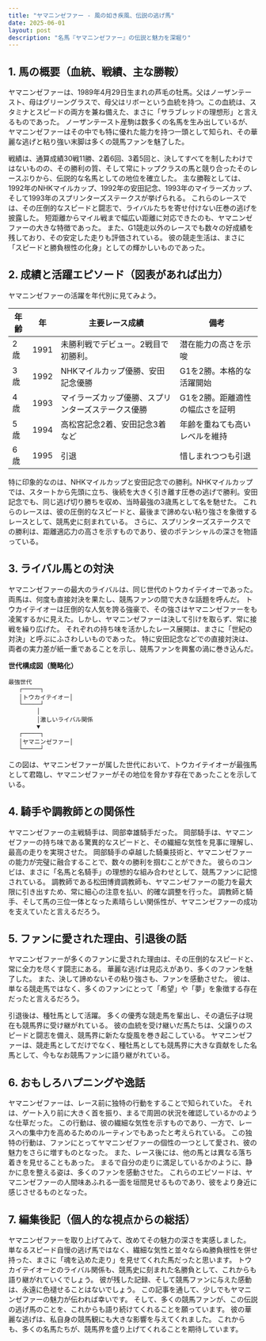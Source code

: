 ```yaml
---
title: "ヤマニンゼファー - 風の如き疾風、伝説の逃げ馬"
date: 2025-06-01
layout: post
description: "名馬『ヤマニンゼファー』の伝説と魅力を深堀り"
---
```


## 1. 馬の概要（血統、戦績、主な勝鞍）

ヤマニンゼファーは、1989年4月29日生まれの芦毛の牡馬。父はノーザンテースト、母はグリーングラスで、母父はリボーという血統を持つ。この血統は、スタミナとスピードの両方を兼ね備えた、まさに「サラブレッドの理想形」と言えるものであった。  ノーザンテースト産駒は数多くの名馬を生み出しているが、ヤマニンゼファーはその中でも特に優れた能力を持つ一頭として知られ、その華麗な逃げと粘り強い末脚は多くの競馬ファンを魅了した。

戦績は、通算成績30戦11勝、2着6回、3着5回と、決してすべてを制したわけではないものの、その勝利の質、そして常にトップクラスの馬と競り合ったそのレースぶりから、伝説的な名馬としての地位を確立した。  主な勝鞍としては、1992年のNHKマイルカップ、1992年の安田記念、1993年のマイラーズカップ、そして1993年のスプリンターズステークスが挙げられる。  これらのレースでは、その圧倒的なスピードと闘志で、ライバルたちを寄せ付けない圧巻の逃げを披露した。  短距離からマイル戦まで幅広い距離に対応できたのも、ヤマニンゼファーの大きな特徴であった。  また、G1競走以外のレースでも数々の好成績を残しており、その安定した走りも評価されている。  彼の競走生活は、まさに「スピードと勝負根性の化身」としての輝かしいものであった。


## 2. 成績と活躍エピソード（図表があれば出力）

ヤマニンゼファーの活躍を年代別に見てみよう。


| 年齢 | 年  | 主要レース成績 | 備考 |
|---|---|---|---|
| 2歳 | 1991 |  未勝利戦でデビュー。2戦目で初勝利。 |  潜在能力の高さを示唆 |
| 3歳 | 1992 |  NHKマイルカップ優勝、安田記念優勝 |  G1を2勝。本格的な活躍開始 |
| 4歳 | 1993 | マイラーズカップ優勝、スプリンターズステークス優勝 |  G1を2勝。距離適性の幅広さを証明 |
| 5歳 | 1994 |  高松宮記念2着、安田記念3着など |  年齢を重ねても高いレベルを維持 |
| 6歳 | 1995 |  引退 |  惜しまれつつも引退 |


特に印象的なのは、NHKマイルカップと安田記念での勝利。NHKマイルカップでは、スタートから先頭に立ち、後続を大きく引き離す圧巻の逃げで勝利。安田記念でも、同じ逃げ切り勝ちを収め、当時最強の3歳馬として名を馳せた。  これらのレースは、彼の圧倒的なスピードと、最後まで諦めない粘り強さを象徴するレースとして、競馬史に刻まれている。  さらに、スプリンターズステークスでの勝利は、距離適応力の高さを示すものであり、彼のポテンシャルの深さを物語っている。


## 3. ライバル馬との対決

ヤマニンゼファーの最大のライバルは、同じ世代のトウカイテイオーであった。  両馬は、何度も直接対決を果たし、競馬ファンの間で大きな話題を呼んだ。  トウカイテイオーは圧倒的な人気を誇る強豪で、その強さはヤマニンゼファーをも凌駕するかに見えた。しかし、ヤマニンゼファーは決して引けを取らず、常に接戦を繰り広げた。  それぞれの持ち味を活かしたレース展開は、まさに「世紀の対決」と呼ぶにふさわしいものであった。  特に安田記念などでの直接対決は、両者の実力差が紙一重であることを示し、競馬ファンを興奮の渦に巻き込んだ。


**世代構成図（簡略化）**

```
最強世代
   ┌─────┐
   │トウカイテイオー│
   └─────┘
        │
        │激しいライバル関係
        ▼
   ┌─────┐
   │ヤマニンゼファー│
   └─────┘
```

この図は、ヤマニンゼファーが属した世代において、トウカイテイオーが最強馬として君臨し、ヤマニンゼファーがその地位を脅かす存在であったことを示している。


## 4. 騎手や調教師との関係性

ヤマニンゼファーの主戦騎手は、岡部幸雄騎手だった。  岡部騎手は、ヤマニンゼファーの持ち味である驚異的なスピードと、その繊細な気性を見事に理解し、最高の走りを実現させた。  岡部騎手の卓越した騎乗技術と、ヤマニンゼファーの能力が完璧に融合することで、数々の勝利を掴むことができた。  彼らのコンビは、まさに「名馬と名騎手」の理想的な組み合わせとして、競馬ファンに記憶されている。  調教師である松田博資調教師も、ヤマニンゼファーの能力を最大限に引き出すため、常に細心の注意を払い、的確な調整を行った。  調教師と騎手、そして馬の三位一体となった素晴らしい関係性が、ヤマニンゼファーの成功を支えていたと言えるだろう。


## 5. ファンに愛された理由、引退後の話

ヤマニンゼファーが多くのファンに愛された理由は、その圧倒的なスピードと、常に全力を尽くす闘志にある。  華麗な逃げは見応えがあり、多くのファンを魅了した。  また、決して諦めないその粘り強さも、ファンを感動させた。  彼は、単なる競走馬ではなく、多くのファンにとって「希望」や「夢」を象徴する存在だったと言えるだろう。

引退後は、種牡馬として活躍。  多くの優秀な競走馬を輩出し、その遺伝子は現在も競馬界に受け継がれている。  彼の血統を受け継いだ馬たちは、父譲りのスピードと闘志を備え、競馬界に新たな旋風を巻き起こしている。  ヤマニンゼファーは、競走馬としてだけでなく、種牡馬としても競馬界に大きな貢献をした名馬として、今もなお競馬ファンに語り継がれている。


## 6. おもしろハプニングや逸話

ヤマニンゼファーは、レース前に独特の行動をすることで知られていた。  それは、ゲート入り前に大きく首を振り、まるで周囲の状況を確認しているかのような仕草だった。  この行動は、彼の繊細な気性を示すものであり、一方で、レースへの集中力を高めるためのルーティンでもあったと考えられている。  この独特の行動は、ファンにとってヤマニンゼファーの個性の一つとして愛され、彼の魅力をさらに増すものとなった。  また、レース後には、他の馬とは異なる落ち着きを見せることもあった。  まるで自分の走りに満足しているかのように、静かに息を整える姿は、多くのファンを感動させた。  これらのエピソードは、ヤマニンゼファーの人間味あふれる一面を垣間見せるものであり、彼をより身近に感じさせるものとなった。


## 7. 編集後記（個人的な視点からの総括）

ヤマニンゼファーを取り上げてみて、改めてその魅力の深さを実感しました。  単なるスピード自慢の逃げ馬ではなく、繊細な気性と並々ならぬ勝負根性を併せ持った、まさに「魂を込めた走り」を見せてくれた馬だったと思います。  トウカイテイオーとのライバル関係も、競馬史に刻まれた名勝負として、これからも語り継がれていくでしょう。  彼が残した記録、そして競馬ファンに与えた感動は、永遠に色褪せることはないでしょう。  この記事を通して、少しでもヤマニンゼファーの魅力が伝われば幸いです。  そして、多くの競馬ファンが、この伝説の逃げ馬のことを、これからも語り続けてくれることを願っています。  彼の華麗な逃げは、私自身の競馬観にも大きな影響を与えてくれました。  これからも、多くの名馬たちが、競馬界を盛り上げてくれることを期待しています。
